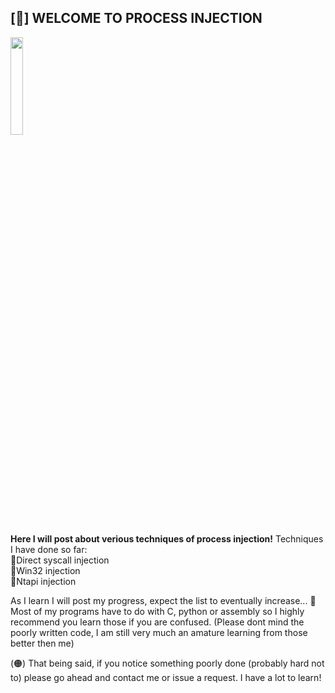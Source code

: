 
##  [🔶] WELCOME TO PROCESS INJECTION

<img width="20%" src="https://static.wikia.nocookie.net/hollowknight/images/5/5c/Char_shade.png/revision/latest/scale-to-width-down/250?cb=20190405191007"> 

**Here I will post about verious techniques of process injection!**
Techniques I have done so far:<br>
  🔸Direct syscall injection<br>
  🔸Win32 injection<br>
  🔸Ntapi injection<br>
  
As I learn I will post my progress, expect the list to eventually increase... 🧡<br>
Most of my programs have to do with C, python or assembly so I highly recommend you learn those if you are confused. (Please dont mind the poorly written code, I am still very much an amature learning from those better then me)

(🟠) That being said, if you notice something poorly done (probably hard not to) please go ahead and contact me or issue a request. I have a lot to learn!
